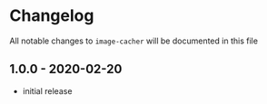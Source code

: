 # Changelog

All notable changes to `image-cacher` will be documented in this file

## 1.0.0 - 2020-02-20

- initial release
